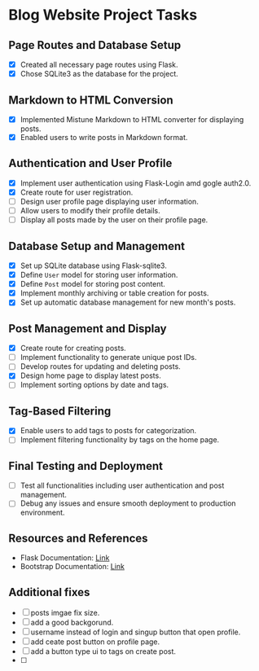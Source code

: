 # Blog Website Project Tasks


## Page Routes and Database Setup
- [x] Created all necessary page routes using Flask.
- [x] Chose SQLite3 as the database for the project.

## Markdown to HTML Conversion
- [x] Implemented Mistune Markdown to HTML converter for displaying posts.
- [x] Enabled users to write posts in Markdown format.

## Authentication and User Profile
- [x] Implement user authentication using Flask-Login amd gogle auth2.0.
- [x] Create route for user registration.
- [ ] Design user profile page displaying user information.
- [ ] Allow users to modify their profile details.
- [ ] Display all posts made by the user on their profile page.

## Database Setup and Management
- [x] Set up SQLite database using Flask-sqlite3.
- [x] Define `User` model for storing user information.
- [x] Define `Post` model for storing post content.
- [x] Implement monthly archiving or table creation for posts.
- [x] Set up automatic database management for new month's posts.

## Post Management and Display
- [x] Create route for creating posts.
- [ ] Implement functionality to generate unique post IDs.
- [ ] Develop routes for updating and deleting posts.
- [x] Design home page to display latest posts.
- [ ] Implement sorting options by date and tags.

## Tag-Based Filtering
- [x] Enable users to add tags to posts for categorization.
- [ ] Implement filtering functionality by tags on the home page.

## Final Testing and Deployment
- [ ] Test all functionalities including user authentication and post management.
- [ ] Debug any issues and ensure smooth deployment to production environment.

## Resources and References
- Flask Documentation: [Link](https://flask.palletsprojects.com/)
- Bootstrap Documentation: [Link](https://getbootstrap.com/)


## Additional fixes
- [ ] posts imgae fix size.
- [ ] add a good backgorund.
- [ ] username instead of login and singup button that open profile.
- [ ] add ceate post button on profile page.
- [ ] add a button type ui to tags on create post.
- [ ] 

<!-- ![Alt text](https://www.simplilearn.com/ice9/free_resources_article_thumb/what_is_image_Processing.jpg "Optional title")

![Alt text](https://h5p.org/sites/default/files/h5p/content/1209180/images/file-6113d5f8845dc.jpeg "Optional title")


```python
def greet(name): 
    print(f"Hello, {name}!") 
greet("World")
``` -->


